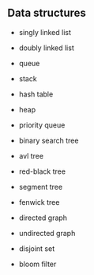 ## Data structures

- singly linked list

- doubly linked list

- queue

- stack

- hash table

- heap

- priority queue

- binary search tree

- avl tree

- red-black tree

- segment tree

- fenwick tree

- directed graph

- undirected graph

- disjoint set

- bloom filter